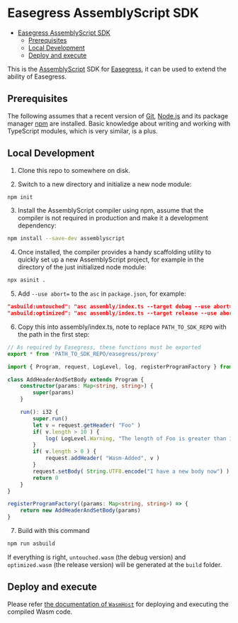 # Easegress AssemblyScript SDK

- [Easegress AssemblyScript SDK](#easegress-assemblyscript-sdk)
	- [Prerequisites](#prerequisites)
	- [Local Development](#local-development)
	- [Deploy and execute](#deploy-and-execute)

This is the [AssemblyScript](https://www.assemblyscript.org/) SDK for [Easegress](https://github.com/megaease/easegress), it can be used to extend the ability of Easegress.

## Prerequisites

The following assumes that a recent version of [Git](https://git-scm.com/), [Node.js](https://nodejs.org/) and its package manager [npm](https://www.npmjs.com/) are installed. Basic knowledge about writing and working with TypeScript modules, which is very similar, is a plus.

## Local Development

1. Clone this repo to somewhere on disk.

2. Switch to a new directory and initialize a new node module:

```bash
npm init
```

3. Install the AssemblyScript compiler using npm, assume that the compiler is not required in production and make it a development dependency:

```bash
npm install --save-dev assemblyscript
```

4. Once installed, the compiler provides a handy scaffolding utility to quickly set up a new AssemblyScript project, for example in the directory of the just initialized node module:

```bash
npx asinit .
```

5. Add `--use abort=` to the `asc` in `package.json`, for example:

```json
"asbuild:untouched": "asc assembly/index.ts --target debug --use abort=",
"asbuild:optimized": "asc assembly/index.ts --target release --use abort=",
```

6. Copy this into assembly/index.ts, note to replace `PATH_TO_SDK_REPO` with the path in the first step:

```typescript
// As required by Easegress, these functions must be exported
export * from 'PATH_TO_SDK_REPO/easegress/proxy'

import { Program, request, LogLevel, log, registerProgramFactory } from 'PATH_TO_SDK_REPO/easegress'

class AddHeaderAndSetBody extends Program {
    constructor(params: Map<string, string>) {
        super(params)
    }

    run(): i32 {
        super.run()
        let v = request.getHeader( "Foo" )
        if( v.length > 10 ) {
            log( LogLevel.Warning, "The length of Foo is greater than 10" )
        }
        if( v.length > 0 ) {
            request.addHeader( "Wasm-Added", v )
        }
        request.setBody( String.UTF8.encode("I have a new body now") )
        return 0
    }
}

registerProgramFactory((params: Map<string, string>) => {
    return new AddHeaderAndSetBody(params)
}
```

7. Build with this command

```bash
npm run asbuild
```

If everything is right, `untouched.wasm` (the debug version) and `optimized.wasm` (the release version) will be generated at the `build` folder.

## Deploy and execute

Please refer [the documentation of `WasmHost`](https://github.com/megaease/easegress/blob/main/doc/wasmhost.md) for deploying and executing the compiled Wasm code.
